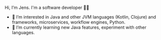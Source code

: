 Hi, I’m Jens. I'm a software developer :technologist:
- 👀 I’m interested in Java and other JVM languages (Kotlin, Clojure) and frameworks, microservices, workflow engines, Python.
- 🌱 I’m currently learning new Java features, experiment with other languages.

<!-- - 📫 How to reach me ... -->

<!---
jetrom/jetrom is a ✨ special ✨ repository because its `README.md` (this file) appears on your GitHub profile.
You can click the Preview link to take a look at your changes.
--->
